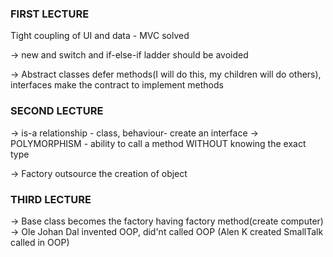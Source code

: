 ### FIRST LECTURE

Tight coupling of UI and data - MVC solved

-> new and switch and if-else-if ladder should be avoided

-> Abstract classes defer methods(I will do this, my children will do others), interfaces make the contract to implement methods

### SECOND LECTURE

-> is-a relationship - class, behaviour- create an interface
-> POLYMORPHISM - ability to call a method WITHOUT knowing the exact type

-> Factory outsource the creation of object

### THIRD LECTURE

-> Base class becomes the factory having factory method(create computer)
-> Ole Johan Dal invented OOP, did'nt called OOP (Alen K created SmallTalk called in OOP)
